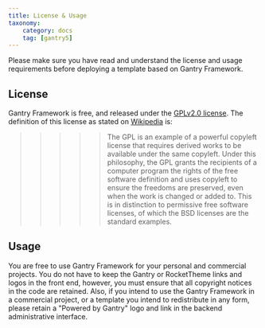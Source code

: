```yaml
---
title: License & Usage
taxonomy:
    category: docs
    tag: [gantry5]
---
```


Please make sure you have read and understand the license and usage requirements before deploying a template based on Gantry Framework.

License
-------

Gantry Framework is free, and released under the [GPLv2.0 license][GPL]. The definition of this license as stated on [Wikipedia][wiki] is:

>>>>> The GPL is an example of a powerful copyleft license that requires derived works to be available under the same copyleft. Under this philosophy, the GPL grants the recipients of a computer program the rights of the free software definition and uses copyleft to ensure the freedoms are preserved, even when the work is changed or added to. This is in distinction to permissive free software licenses, of which the BSD licenses are the standard examples.


Usage
-----
You are free to use Gantry Framework for your personal and commercial projects. You do not have to keep the Gantry or RocketTheme links and logos in the front end, however, you must ensure that all copyright notices in the code are retained. Also, if you intend to use the Gantry Framework in a commercial project, or a template you intend to redistribute in any form, please retain a "Powered by Gantry" logo and link in the backend administrative interface.


[GPL]: http://www.gnu.org/licenses/old-licenses/gpl-2.0.html
[wiki]: http://en.wikipedia.org/wiki/GPL_License
